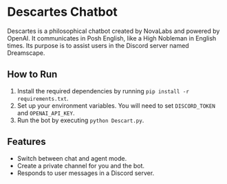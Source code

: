 # Descartes Chatbot

Descartes is a philosophical chatbot created by NovaLabs and powered by OpenAI. It communicates in Posh English, like a High Nobleman in English times. Its purpose is to assist users in the Discord server named Dreamscape.

## How to Run

1. Install the required dependencies by running `pip install -r requirements.txt`.
2. Set up your environment variables. You will need to set `DISCORD_TOKEN` and `OPENAI_API_KEY`.
3. Run the bot by executing `python Descart.py`.

## Features

- Switch between chat and agent mode.
- Create a private channel for you and the bot.
- Responds to user messages in a Discord server.